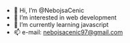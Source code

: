 - 👋 Hi, I’m @NebojsaCenic
- 👀 I’m interested in web development
- 🌱 I’m currently learning javascript
- 📫 e-mail: nebojsacenic97@gmail.com

<!---
NebojsaCenic/NebojsaCenic is a ✨ special ✨ repository because its `README.md` (this file) appears on your GitHub profile.
You can click the Preview link to take a look at your changes.
--->

